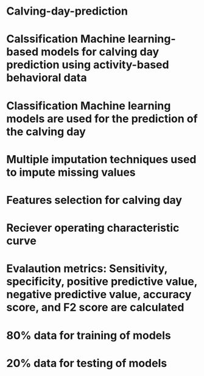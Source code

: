 # Calving-day-prediction
# Calssification Machine learning-based models for calving day prediction using activity-based behavioral data
# Classification Machine learning models are used for the prediction of the calving day
# Multiple imputation techniques used to impute missing values
# Features selection for calving day
# Reciever operating characteristic curve
# Evalaution metrics: Sensitivity, specificity, positive predictive value, negative predictive value, accuracy score, and F2 score are calculated
# 80% data for training of models 
# 20% data for testing of models
